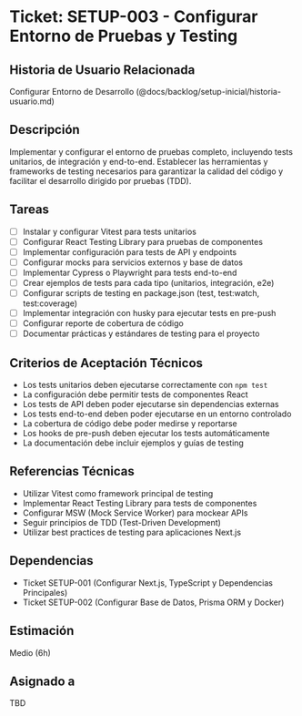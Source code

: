 # Ticket: SETUP-003 - Configurar Entorno de Pruebas y Testing

## Historia de Usuario Relacionada

Configurar Entorno de Desarrollo (@docs/backlog/setup-inicial/historia-usuario.md)

## Descripción

Implementar y configurar el entorno de pruebas completo, incluyendo tests unitarios, de integración y end-to-end. Establecer las herramientas y frameworks de testing necesarios para garantizar la calidad del código y facilitar el desarrollo dirigido por pruebas (TDD).

## Tareas

- [ ] Instalar y configurar Vitest para tests unitarios
- [ ] Configurar React Testing Library para pruebas de componentes
- [ ] Implementar configuración para tests de API y endpoints
- [ ] Configurar mocks para servicios externos y base de datos
- [ ] Implementar Cypress o Playwright para tests end-to-end
- [ ] Crear ejemplos de tests para cada tipo (unitarios, integración, e2e)
- [ ] Configurar scripts de testing en package.json (test, test:watch, test:coverage)
- [ ] Implementar integración con husky para ejecutar tests en pre-push
- [ ] Configurar reporte de cobertura de código
- [ ] Documentar prácticas y estándares de testing para el proyecto

## Criterios de Aceptación Técnicos

- Los tests unitarios deben ejecutarse correctamente con `npm test`
- La configuración debe permitir tests de componentes React
- Los tests de API deben poder ejecutarse sin dependencias externas
- Los tests end-to-end deben poder ejecutarse en un entorno controlado
- La cobertura de código debe poder medirse y reportarse
- Los hooks de pre-push deben ejecutar los tests automáticamente
- La documentación debe incluir ejemplos y guías de testing

## Referencias Técnicas

- Utilizar Vitest como framework principal de testing
- Implementar React Testing Library para tests de componentes
- Configurar MSW (Mock Service Worker) para mockear APIs
- Seguir principios de TDD (Test-Driven Development)
- Utilizar best practices de testing para aplicaciones Next.js

## Dependencias

- Ticket SETUP-001 (Configurar Next.js, TypeScript y Dependencias Principales)
- Ticket SETUP-002 (Configurar Base de Datos, Prisma ORM y Docker)

## Estimación

Medio (6h)

## Asignado a

TBD
